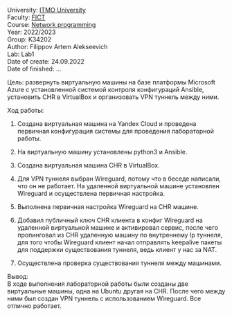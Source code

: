 University: [ITMO University](https://itmo.ru/ru/)  
Faculty: [FICT](https://fict.itmo.ru)  
Course: [Network programming](https://github.com/itmo-ict-faculty/network-programming)  
Year: 2022/2023  
Group: K34202  
Author: Filippov Artem Alekseevich  
Lab: Lab1  
Date of create: 24.09.2022  
Date of finished: ...  

Цель:  развернуть виртуальную машины на базе платформы Microsoft Azure с установленной системой контроля конфигураций Ansible, установить CHR в VirtualBox и организовать VPN туннель между ними.  

Ход работы:  

1.	Создана виртуальная машина на Yandex Cloud и проведена первичная конфигурация системы для проведения лабораторной работы.  

2.	На виртуальную машину установлены python3 и Ansible.    
 
3.	Создана виртуальная машина CHR в VirtualBox.  
 
4.	Для VPN туннеля выбран Wireguard, потому что в беседе написали, что он не работает. На удаленной виртуальной машине установлен Wireguard и осуществлена первичная настройка.  
 
5.	Выполнена первичная настройка Wireguard на CHR машине.  
 
 
6.	Добавил публичный ключ CHR клиента в конфиг Wireguard на удаленной виртуальной машине и активировал сервис, после чего пропинговал из CHR удаленную машину по внутреннему Ip туннеля, для того чтобы Wireguard клиент начал отправлять keepalive пакеты для поддержки существования туннеля, ведь клиент у нас за NAT.  
 
 
7.	Осуществлена проверка существования туннеля между машинами.  
 
Вывод:  
В ходе выполнения лабораторной работы были созданы две виртуальные машины, одна на Ubuntu другая на CHR. После чего между ними был создан VPN туннель с использованием Wireguard. Все отлично работает.  
